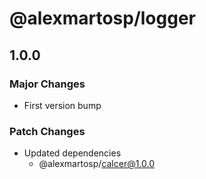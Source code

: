 # @alexmartosp/logger

## 1.0.0

### Major Changes

- First version bump

### Patch Changes

- Updated dependencies
  - @alexmartosp/calcer@1.0.0

